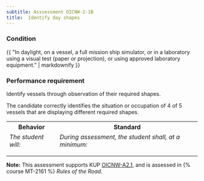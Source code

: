 ```yaml
---
subtitle: Asssessment OICNW-2-1B
title:  Identify day shapes
---
```




### Condition

{{ "In daylight, on a vessel, a full mission ship simulator, or in a laboratory using a visual test (paper or projection), or using approved laboratory equipment." | markdownify }}

### Performance requirement 

<table width='100%' class='Guidelines'>
 <thead>
 <tr>
     <th class='thirty'>Behavior</th>
     <th class='seventy'>Standard</th>
 </tr>
 <tr>
     <td><em>The student will:</em></td>
     <td><em>During assessment, the student shall, at a minimum:</em></td>
 </tr>
 </thead>
 <tbody>


<!--rowstart-->

Identify vessels through observation of their required shapes.

<!--cellbreak-->

The candidate correctly identifies the situation or occupation of 4 of 5 vessels that are displaying different required shapes.

<!--rowend-->


 </tbody>
 </table>



*****

**Note:** This assessment supports KUP [OICNW-A2.1]({{site.baseurl}}/tables/21.html#OICNW-A2.1), and is assessed in  {% course  MT-2161 %}  *Rules of the Road*. 

